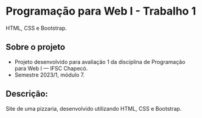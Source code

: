 # Programação para Web I - Trabalho 1
HTML, CSS e Bootstrap.

## Sobre o projeto 
- Projeto desenvolvido para avaliação 1 da disciplina de Programação para Web I — IFSC Chapecó.
- Semestre 2023/1, módulo 7.

## Descrição: 
Site de uma pizzaria, desenvolvido utilizando HTML, CSS e Bootstrap.
